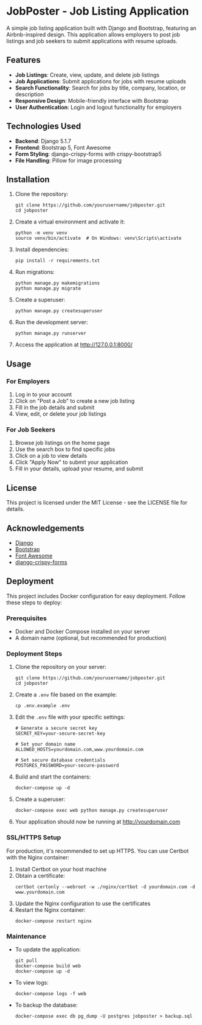 # JobPoster - Job Listing Application

A simple job listing application built with Django and Bootstrap, featuring an Airbnb-inspired design. This application allows employers to post job listings and job seekers to submit applications with resume uploads.

## Features

- **Job Listings**: Create, view, update, and delete job listings
- **Job Applications**: Submit applications for jobs with resume uploads
- **Search Functionality**: Search for jobs by title, company, location, or description
- **Responsive Design**: Mobile-friendly interface with Bootstrap
- **User Authentication**: Login and logout functionality for employers

## Technologies Used

- **Backend**: Django 5.1.7
- **Frontend**: Bootstrap 5, Font Awesome
- **Form Styling**: django-crispy-forms with crispy-bootstrap5
- **File Handling**: Pillow for image processing

## Installation

1. Clone the repository:
   ```
   git clone https://github.com/yourusername/jobposter.git
   cd jobposter
   ```

2. Create a virtual environment and activate it:
   ```
   python -m venv venv
   source venv/bin/activate  # On Windows: venv\Scripts\activate
   ```

3. Install dependencies:
   ```
   pip install -r requirements.txt
   ```

4. Run migrations:
   ```
   python manage.py makemigrations
   python manage.py migrate
   ```

5. Create a superuser:
   ```
   python manage.py createsuperuser
   ```

6. Run the development server:
   ```
   python manage.py runserver
   ```

7. Access the application at http://127.0.0.1:8000/

## Usage

### For Employers

1. Log in to your account
2. Click on "Post a Job" to create a new job listing
3. Fill in the job details and submit
4. View, edit, or delete your job listings

### For Job Seekers

1. Browse job listings on the home page
2. Use the search box to find specific jobs
3. Click on a job to view details
4. Click "Apply Now" to submit your application
5. Fill in your details, upload your resume, and submit

## License

This project is licensed under the MIT License - see the LICENSE file for details.

## Acknowledgements

- [Django](https://www.djangoproject.com/)
- [Bootstrap](https://getbootstrap.com/)
- [Font Awesome](https://fontawesome.com/)
- [django-crispy-forms](https://django-crispy-forms.readthedocs.io/)

## Deployment

This project includes Docker configuration for easy deployment. Follow these steps to deploy:

### Prerequisites

- Docker and Docker Compose installed on your server
- A domain name (optional, but recommended for production)

### Deployment Steps

1. Clone the repository on your server:
   ```
   git clone https://github.com/yourusername/jobposter.git
   cd jobposter
   ```

2. Create a `.env` file based on the example:
   ```
   cp .env.example .env
   ```

3. Edit the `.env` file with your specific settings:
   ```
   # Generate a secure secret key
   SECRET_KEY=your-secure-secret-key
   
   # Set your domain name
   ALLOWED_HOSTS=yourdomain.com,www.yourdomain.com
   
   # Set secure database credentials
   POSTGRES_PASSWORD=your-secure-password
   ```

4. Build and start the containers:
   ```
   docker-compose up -d
   ```

5. Create a superuser:
   ```
   docker-compose exec web python manage.py createsuperuser
   ```

6. Your application should now be running at http://yourdomain.com

### SSL/HTTPS Setup

For production, it's recommended to set up HTTPS. You can use Certbot with the Nginx container:

1. Install Certbot on your host machine
2. Obtain a certificate:
   ```
   certbot certonly --webroot -w ./nginx/certbot -d yourdomain.com -d www.yourdomain.com
   ```
3. Update the Nginx configuration to use the certificates
4. Restart the Nginx container:
   ```
   docker-compose restart nginx
   ```

### Maintenance

- To update the application:
  ```
  git pull
  docker-compose build web
  docker-compose up -d
  ```

- To view logs:
  ```
  docker-compose logs -f web
  ```

- To backup the database:
  ```
  docker-compose exec db pg_dump -U postgres jobposter > backup.sql
  ``` 